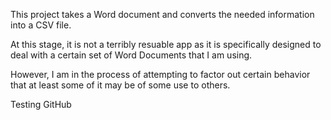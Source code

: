 This project takes a Word document and converts the needed information into a CSV file.

At this stage, it is not a terribly resuable app as it is specifically designed to deal with a certain set of Word Documents that I am using.

However, I am in the process of attempting to factor out certain behavior that at least some of it may be of some use to others.

Testing GitHub
